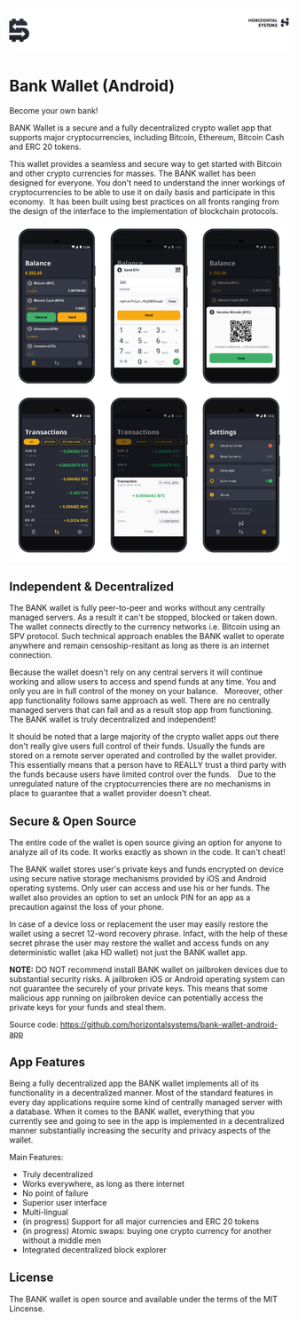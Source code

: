 ![Header](/images/top-logo.jpg)

# Bank Wallet (Android)

Become your own bank!

BANK Wallet is a secure and a fully decentralized crypto wallet app that supports major cryptocurrencies, including Bitcoin, Ethereum, Bitcoin Cash and ERC 20 tokens.

This wallet provides a seamless and secure way to get started with Bitcoin and other crypto currencies for masses. The BANK wallet has been designed for everyone. You don't need to understand the inner workings of cryptocurrencies to be able to use it on daily basis and participate in this economy. 
 It has been built using best practices on all fronts ranging from the design of the interface to the implementation of blockchain protocols.

![Header](/images/BankWalletAllTabs-android-Mockup.jpg)


## Independent & Decentralized

The BANK wallet is fully peer-to-peer and works without any centrally managed servers. As a result it can't be stopped, blocked or taken down. The wallet connects directly to the currency networks i.e. Bitcoin using an SPV protocol. Such technical approach enables the BANK wallet to operate anywhere and remain censoship-resitant as long as there is an internet connection. 

Because the wallet doesn't rely on any central servers it will continue working and allow users to access and spend funds at any time. You and only you are in full control of the money on your balance.   Moreover, other app functionality follows same approach as well. There are no centrally managed servers that can fail and as a result stop app from functioning. The BANK wallet is truly decentralized and independent!

It should be noted that a large majority of the crypto wallet apps out there don't really give users full control of their funds. Usually the funds are stored on a remote server operated and controlled by the wallet provider. This essentially means that a person have to REALLY trust a third party with the funds because users have limited control over the funds.   Due to the unregulated nature of the cryptocurrencies there are no mechanisms in place to guarantee that a wallet provider doesn't cheat.


## Secure & Open Source

The entire code of the wallet is open source giving an option for anyone to analyze all of its code. It works exactly as shown in the code. It can't cheat!

The BANK wallet stores user's private keys and funds encrypted on device using secure native storage mechanisms provided by iOS and Android operating systems. Only user can access and use his or her funds. The wallet also provides an option to set an unlock PIN for an app as a precaution against the loss of your phone. 

In case of a device loss or replacement the user may easily restore the wallet using a secret 12-word recovery phrase. Infact, with the help of these secret phrase the user may restore the wallet and access funds on any deterministic wallet (aka HD wallet) not just the BANK wallet app.

**NOTE:** DO NOT recommend install BANK wallet on jailbroken devices due to substantial security risks. A jailbroken iOS or Android operating system can not guarantee the securely of your private keys. This means that some malicious app running on jailbroken device can potentially access the private keys for your funds and steal them.

Source code: https://github.com/horizontalsystems/bank-wallet-android-app

## App Features

Being a fully decentralized app the BANK wallet implements all of its functionality in a decentralized manner. Most of the standard features in every day applications require some kind of centrally managed server with a database. When it comes to the BANK wallet, everything that you currently see and going to see in the app is implemented in a decentralized manner substantially increasing the security and privacy aspects of the wallet.

Main Features:

- Truly decentralized
- Works everywhere, as long as there internet
- No point of failure
- Superior user interface
- Multi-lingual 
- (in progress) Support for all major currencies and ERC 20 tokens 
- (in progress) Atomic swaps: buying one crypto currency for another without a middle men
- Integrated decentralized block explorer

## License

The BANK wallet is open source and available under the terms of the MIT Lincense.
